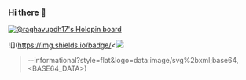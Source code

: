 ### Hi there 👋
[![@raghavupdh17's Holopin board](https://holopin.me/raghavupdh17)](https://holopin.io/@raghavupdh17) 

 ![](https://img.shields.io/badge/<![](https://img.shields.io/badge/<WORD_ON_LEFT>-<WORD_ON_RIGHT>-informational?style=flat&logo=data:image/svg%2bxml;base64,<BASE64_DATA>)
>-<opensource>-informational?style=flat&logo=data:image/svg%2bxml;base64,<BASE64_DATA>)



<!--
**viper-raghav/viper-raghav** is a ✨ _special_ ✨ repository because its `README.md` (this file) appears on your GitHub profile.

Here are some ideas to get you started:

- 🔭 I’m currently working on ...
- 🌱 I’m currently learning ...
- 👯 I’m looking to collaborate on ...
- 🤔 I’m looking for help with ...
- 💬 Ask me about ...
- 📫 How to reach me: ...
- 😄 Pronouns: ...
- ⚡ Fun fact: ...
-->

